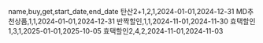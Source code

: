 name,buy,get,start_date,end_date
탄산2+1,2,1,2024-01-01,2024-12-31
MD추천상품,1,1,2024-01-01,2024-12-31
반짝할인,1,1,2024-11-01,2024-11-30
효택할인1,3,1,2025-01-01,2025-10-05
효택할인2,4,2,2024-11-01,2024-11-03
